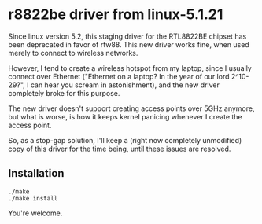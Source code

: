 r8822be driver from linux-5.1.21
================================

Since linux version 5.2, this staging driver for the RTL8822BE chipset has been deprecated in favor of rtw88. This new driver works fine, when used merely to connect to wireless networks.

However, I tend to create a wireless hotspot from my laptop, since I usually connect over Ethernet ("Ethernet on a laptop? In the year of our lord 2^10-29?", I can hear you scream in astonishment), and the new driver completely broke for this purpose.

The new driver doesn't support creating access points over 5GHz anymore, but what is worse, is how it keeps kernel panicing whenever I create the access point.

So, as a stop-gap solution, I'll keep a (right now completely unmodified) copy of this driver for the time being, until these issues are resolved.


Installation
------------

```
./make
./make install
```

You're welcome.
